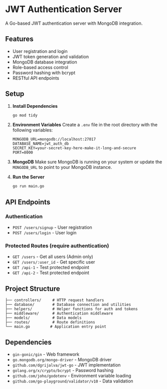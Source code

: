 # JWT Authentication Server

A Go-based JWT authentication server with MongoDB integration.

## Features

- User registration and login
- JWT token generation and validation
- MongoDB database integration
- Role-based access control
- Password hashing with bcrypt
- RESTful API endpoints

## Setup

1. **Install Dependencies**
   ```bash
   go mod tidy
   ```

2. **Environment Variables**
   Create a `.env` file in the root directory with the following variables:
   ```
   MONGODB_URL=mongodb://localhost:27017
   DATABASE_NAME=jwt_auth_db
   SECRET_KEY=your-secret-key-here-make-it-long-and-secure
   PORT=8000
   ```

3. **MongoDB**
   Make sure MongoDB is running on your system or update the `MONGODB_URL` to point to your MongoDB instance.

4. **Run the Server**
   ```bash
   go run main.go
   ```

## API Endpoints

### Authentication
- `POST /users/signup` - User registration
- `POST /users/login` - User login

### Protected Routes (require authentication)
- `GET /users` - Get all users (Admin only)
- `GET /users/:user_id` - Get specific user
- `GET /api-1` - Test protected endpoint
- `GET /api-2` - Test protected endpoint

## Project Structure

```
├── controllers/     # HTTP request handlers
├── database/        # Database connection and utilities
├── helpers/         # Helper functions for auth and tokens
├── middleware/      # Authentication middleware
├── models/          # Data models
├── routes/          # Route definitions
└── main.go         # Application entry point
```

## Dependencies

- `gin-gonic/gin` - Web framework
- `go.mongodb.org/mongo-driver` - MongoDB driver
- `github.com/dgrijalva/jwt-go` - JWT implementation
- `golang.org/x/crypto/bcrypt` - Password hashing
- `github.com/joho/godotenv` - Environment variable loading
- `github.com/go-playground/validator/v10` - Data validation
